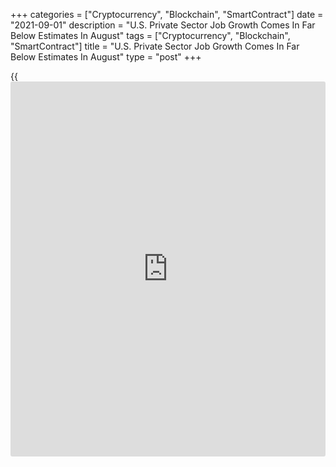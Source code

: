 +++
categories = ["Cryptocurrency", "Blockchain", "SmartContract"]
date = "2021-09-01"
description = "U.S. Private Sector Job Growth Comes In Far Below Estimates In August"
tags = ["Cryptocurrency", "Blockchain", "SmartContract"]
title = "U.S. Private Sector Job Growth Comes In Far Below Estimates In August"
type = "post"
+++

{{<iframe id="large-banner" src="https://www.bounty.group/#slide=4.0" width="100%" height="600" scrolling="no" style="border: 0px solid rgb(216, 221, 230); border-radius: 3px;">}}

Private sector employment in the U.S. increased by much less than
expected in the month of August, according to a report released by
payroll processor ADP on Wednesday.

ADP said private sector employment climbed by 374,000 jobs in August
after rising by a downwardly revised 326,000 jobs in July.

Economists had expected employment to jump by 613,000 jobs compared to
the addition of 330,000 jobs originally reported for the previous month.

"The Delta variant of COVID-19 appears to have dented the job market
recovery," said Mark Zandi, chief economist of Moody's Analytics. "Job
growth remains strong, but well off the pace of recent months."

Service providers continued to lead the job growth in August, with
employment in the sector climbing by 329,000 jobs. Employment in the
leisure/hospitality industry saw a notable increase of 201,000 jobs.

ADP said employment in the goods-producing sector also rose by 45,000
jobs during the month, partly reflecting the addition of 30,000
construction jobs.

The report also showed small businesses added 86,000 jobs, while
employment at large and midsized businesses increased by 138,000 jobs
and 149,000 jobs, respectively.

"Our data, which represents all workers on a company's payroll, has
highlighted a downshift in the labor market recovery," said ADP chief
economist Nela Richardson. "We have seen a decline in new hires,
following significant job growth from the first half of the year."

She added, "Despite the slowdown, job gains are approaching 4 million
this year, yet still 7 million jobs short of pre-COVID-19 levels."

On Friday, the Labor Department is scheduled to release its more closely
watched monthly jobs report, which includes both public and private
sector jobs.

Economists currently expect employment to jump by 750,000 jobs in August
after surging by 943,000 jobs in July. The unemployment rate is expected
to dip to 5.2 percent from 5.4 percent.

For comments and feedback [contact](https://www.playgroundfx.com/contact/): editorial@rtt[news](https://www.letsplayfx.com/blog/forex-news-website/).com

[Economic News][1]

 **What parts of the world are seeing the best (and worst) economic
performances lately? Click[here][2] to check out our [Econ Scorecard][2]
and find out! See up-to-the-moment [ranking](https://www.playgroundfx.com/blog/crypto-exchange-ranking/)s for the best and worst
performers in [GDP][2], [unemployment rate][3], [inflation][4] and much
more.**

   1. www.rtt[news](https://www.letsplayfx.com/blog/forex-news-website/).com/Content/EconomicNews.aspx
   2. www.rtt[news](https://www.letsplayfx.com/blog/forex-news-website/).com/economic-scorecard/world-rank/GDP/highest-performance.aspx
   3. www.rtt[news](https://www.letsplayfx.com/blog/forex-news-website/).com/economic-scorecard/world-rank/unemployment-rate/lowest-performance.aspx
   4. www.rtt[news](https://www.letsplayfx.com/blog/forex-news-website/).com/economic-scorecard/world-rank/CPI/highest-performance.aspx